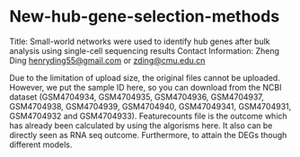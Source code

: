 # New-hub-gene-selection-methods
Title: Small-world networks were used to identify hub genes after bulk analysis using single-cell sequencing results
Contact Information: Zheng Ding henryding55@gmail.com or zding@cmu.edu.cn

Due to the limitation of upload size, the original files cannot be uploaded. However, we put the sample ID here, so you can download from the NCBI dataset (GSM4704934, GSM4704935, GSM4704936, GSM4704937, GSM4704938, GSM4704939, GSM4704940, GSM47049341, GSM4704931, GSM4704932 and GSM4704933).
Featurecounts file is the outcome which has already been calculated by using the algorisms here. It also can be directly seen as RNA seq outcome. Furthermore, to attain the DEGs though different models.
